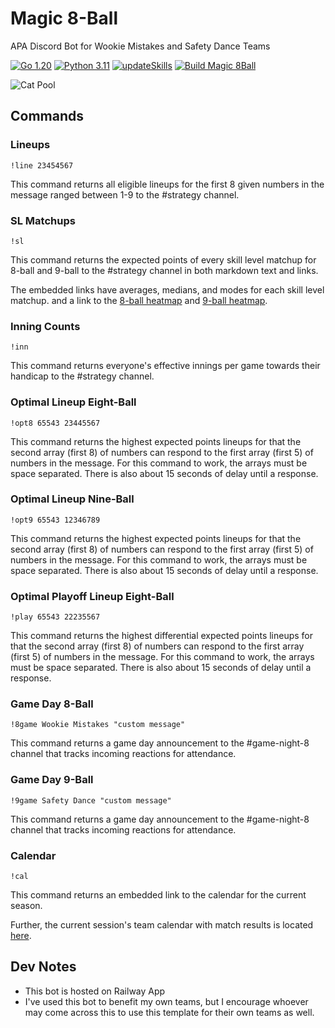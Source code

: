 # Magic 8-Ball

APA Discord Bot for Wookie Mistakes and Safety Dance Teams

[![Go 1.20](https://img.shields.io/badge/golang-1.20-green.svg)](https://go.dev/dl/)
[![Python 3.11](https://img.shields.io/badge/python-3.11-blue.svg)](https://www.python.org/downloads/)
[![updateSkills](https://github.com/berryscottr/magic-8ball/actions/workflows/updateSkills.yml/badge.svg)](https://github.com/berryscottr/magic-8ball/actions/workflows/updateSkills.yml)
[![Build Magic 8Ball](https://github.com/berryscottr/magic-8ball/actions/workflows/build.yml/badge.svg?event=workflow_run)](https://github.com/berryscottr/magic-8ball/actions/workflows/build.yml)

![Cat Pool](data/images/cat_pool.gif)

## Commands

### Lineups

`!line 23454567`

This command returns all eligible lineups for the first 8 given numbers in the message ranged between 1-9 to the #strategy channel.

### SL Matchups

`!sl`

This command returns the expected points of every skill level matchup for 8-ball and 9-ball to the #strategy channel in both markdown text and links.

The embedded links have averages, medians, and modes for each skill level matchup.
and a link to the [8-ball heatmap](https://raw.githubusercontent.com/berryscottr/magic-8ball/main/data/images/slMatchupAverages.svg) and [9-ball heatmap](https://raw.githubusercontent.com/berryscottr/magic-8ball/main/data/images/slMatchupAveragesNine.svg).

### Inning Counts

`!inn`

This command returns everyone's effective innings per game towards their handicap to the #strategy channel.

### Optimal Lineup Eight-Ball

`!opt8 65543 23445567`

This command returns the highest expected points lineups for that the second array (first 8) of numbers can
respond to the first array (first 5) of numbers in the message. For this command to work, the arrays must be space separated.
There is also about 15 seconds of delay until a response.

### Optimal Lineup Nine-Ball

`!opt9 65543 12346789`

This command returns the highest expected points lineups for that the second array (first 8) of numbers can
respond to the first array (first 5) of numbers in the message. For this command to work, the arrays must be space separated.
There is also about 15 seconds of delay until a response.

### Optimal Playoff Lineup Eight-Ball

`!play 65543 22235567`

This command returns the highest differential expected points lineups for that the second array (first 8) of numbers can
respond to the first array (first 5) of numbers in the message. For this command to work, the arrays must be space separated.
There is also about 15 seconds of delay until a response.

### Game Day 8-Ball

`!8game Wookie Mistakes "custom message"`

This command returns a game day announcement to the #game-night-8 channel that tracks incoming reactions for attendance.

### Game Day 9-Ball

`!9game Safety Dance "custom message"`

This command returns a game day announcement to the #game-night-8 channel that tracks incoming reactions for attendance.

### Calendar

`!cal`

This command returns an embedded link to the calendar for the current season.

Further, the current session's team calendar with match results is located [here](data/schedules/Spring2023Schedule.csv).

## Dev Notes

- This bot is hosted on Railway App
- I've used this bot to benefit my own teams, but I encourage whoever may come across this to use this template for their own teams as well.
